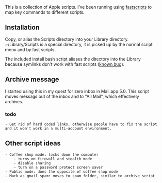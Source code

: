 This is a collection of Apple scripts. I've been running using [fastscripts](http://www.red-sweater.com/fastscripts/) to map key commands to different scripts.

## Installation ##
Copy, or alias the Scripts directory into your Library directory. ~/Library/Scripts is a special directory, it is picked up by the normal script menu and by fast scripts.

The included install bash script aliases the directory into the Library because symlinks don't work with fast scripts ([known bug](http://www.red-sweater.com/forums/discussion/1274/mobileme-syncing-of-fastscripts-settings-and-scripts/p1)).

## Archive message ##
I started using this in my quest for zero inbox in Mail.app 5.0. This script moves messags out of the inbox and to "All Mail", which effectively archives.

### todo ###
    - Get rid of hard coded links, otherwise people have to fix the script and it won't work in a multi-account environment.

## Other script ideas ##
    - Coffee shop mode: locks down the computer
        - turns on firewall and stealth mode
        - disable sharing
        - turn on a password protect screen saver
    - Public mode: does the opposite of coffee shop mode
    - Mark as gmail spam: moves to spam folder, similar to archive script
